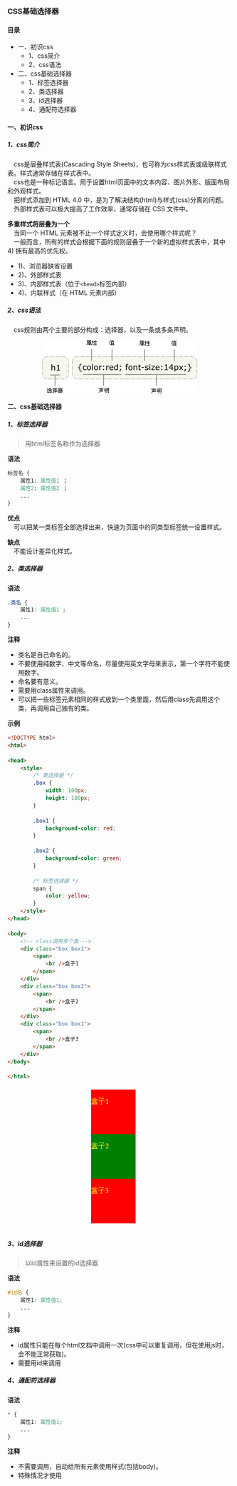 ### CSS基础选择器
#### 目录
- 一、初识css
  - 1、css简介
  - 2、css语法
- 二、css基础选择器
  - 1、标签选择器
  - 2、类选择器
  - 3、id选择器
  - 4、通配符选择器

#### 一、初识css
##### 1、css简介
&emsp;css是层叠样式表(Cascading Style Sheets)，也可称为css样式表或级联样式表。样式通常存储在样式表中。
<br/>
&emsp;css也是一种标记语言。用于设置html页面中的文本内容、图片外形、版面布局和外观样式。
<br/>
&emsp;把样式添加到 HTML 4.0 中，是为了解决结构(html)与样式(css)分离的问题。
<br/>
&emsp;外部样式表可以极大提高了工作效率，通常存储在 CSS 文件中。

**多重样式将层叠为一个**
<br/>
&emsp;当同一个 HTML 元素被不止一个样式定义时，会使用哪个样式呢？
<br/>
&emsp;一般而言，所有的样式会根据下面的规则层叠于一个新的虚拟样式表中，其中 4) 拥有最高的优先权。
<br/>
- 1)、浏览器缺省设置
- 2)、外部样式表
- 3)、内部样式表（位于`<head>`标签内部）
- 4)、内联样式（在 HTML 元素内部）

##### 2、css语法
&emsp;css规则由两个主要的部分构成：选择器，以及一条或多条声明。

<img src="images/css1(1).jpg" style="display:block; margin:0 auto;">

#### 二、css基础选择器
##### 1、标签选择器
> 用html标签名称作为选择器

**语法**
```css
标签名 {
	属性1: 属性值1 ；
	属性2: 属性值2 ；
	...
}
```

**优点**
<br/>
&emsp;可以把某一类标签全部选择出来，快速为页面中的同类型标签统一设置样式。
<br/>

**缺点**
<br/>
&emsp;不能设计差异化样式。

##### 2、类选择器
**语法**
```css
.类名 {
	属性1: 属性值1 ;
	...
}
```

**注释**
- 类名是自己命名的。
- 不要使用纯数字、中文等命名，尽量使用英文字母来表示，第一个字符不能使用数字。
- 命名要有意义。
- 需要用class属性来调用。
- 可以把一些标签元素相同的样式放到一个类里面，然后用class先调用这个类，再调用自己独有的类。

**示例**
```html
<!DOCTYPE html>
<html>

<head>
    <style>
        /* 类选择器 */
        .box {
            width: 100px;
            height: 100px;
        }

        .box1 {
            background-color: red;
        }

        .box2 {
            background-color: green;
        }

        /* 标签选择器 */
        span {
            color: yellow;
        }
    </style>
</head>

<body>
    <!-- class调用多个类 -->
    <div class="box box1">
        <span>
            <br />盒子1
        </span>
    </div>
    <div class="box box2">
        <span>
            <br />盒子2
        </span>
    </div>
    <div class="box box1">
        <span>
            <br />盒子3
        </span>
    </div>
</body>

</html>
```

<img src="images/css1(2).png" style="display:block; margin:0 auto;">

##### 3、id选择器
> 以id属性来设置的id选择器

**语法**
```css
#id名 {
	属性1: 属性值1;
	...
}
```

**注释**
- id属性只能在每个html文档中调用一次(css中可以重复调用，但在使用js时，会不能正常获取)。
- 需要用id来调用

##### 4、通配符选择器
**语法**
```css
* {
	属性1: 属性值1;
	...
}
```

**注释**
- 不需要调用，自动给所有元素使用样式(包括body)。
- 特殊情况才使用
